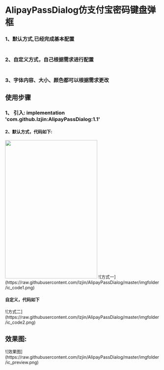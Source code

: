 # AlipayPassDialog仿支付宝密码键盘弹框
<h3>1、默认方式,已经完成基本配置</h3>
<h3><br>2、自定义方式，自己根据需求进行配置</h3>
<h3><br>3、字体内容、大小、颜色都可以根据需求更改</h3>
<h2>使用步骤</h2>
<h3>1、 引入: implementation 'com.github.lzjin:AlipayPassDialog:1.1' </h3>
<h4>2、默认方式，代码如下:</h4>
<p>
 <img src="https://raw.githubusercontent.com/lzjin/AlipayPassDialog/master/imgfolder/ic_code1.png" width="300" height="450" style="max-width:100%;">
![方式一](https://raw.githubusercontent.com/lzjin/AlipayPassDialog/master/imgfolder/ic_code1.png)
<h4>自定义，代码如下</h4>
<p>![方式二](https://raw.githubusercontent.com/lzjin/AlipayPassDialog/master/imgfolder/ic_code2.png)
<h2>效果图:</h2>
<p>![效果图](https://raw.githubusercontent.com/lzjin/AlipayPassDialog/master/imgfolder/ic_preview.png)
